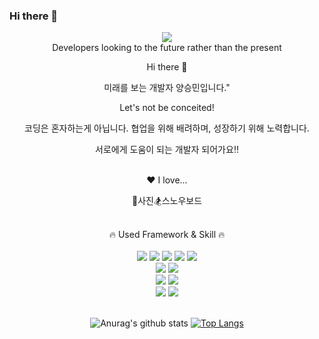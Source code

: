 ### Hi there 👋

<div align="center">
<img src="https://capsule-render.vercel.app/api?type=Waving&color=auto&height=300&section=header&text=BE%20SeungMin&fontSize=90" />
</div>
<div align="center">
Developers looking to the future rather than the present
  
Hi there 👋

미래를 보는 개발자 양승민입니다."

Let's not be conceited! 
 
코딩은 혼자하는게 아닙니다.
협업을 위해 배려하며, 성장하기 위해 노력합니다.

서로에게 도움이 되는 개발자 되어가요‼
</div> 
<br> 
<div align="center">
❤️ I love...
  
📸사진🏂스노우보드  
</div>
<br> 
<div align="center">
🔥 Used Framework & Skill 🔥
<br><br>
<img src="https://img.shields.io/badge/HTML-E34F26?style=flat-square&logo=HTML5&logoColor=white"/>
<img src="https://img.shields.io/badge/css-1572B6?style=flat-square&logo=css3&logoColor=white">
<img src="https://img.shields.io/badge/javascript-F7DF1E?style=flat-square&logo=javascript&logoColor=black">  
<img src="https://img.shields.io/badge/bootstrap-7952B3?style=flat-square&logo=bootstrap&logoColor=white">
<img src="https://img.shields.io/badge/jquery-0769AD?style=flat-square&logo=jquery&logoColor=white">
<br>
<img src="https://img.shields.io/badge/JAVA-007396?style=flat-square&logo=java&logoColor=white">
<img src="https://img.shields.io/badge/Spring-6DB33F?style=flat-square&logo=Spring&logoColor=white">
<br>
<img src="https://img.shields.io/badge/oracle-F80000?style=flat-square&logo=oracle&logoColor=white"> 
<img src="https://img.shields.io/badge/PostgreSQL-4169E1?style=flat-square&logo=PostgreSQL&logoColor=white"> 
<br>
<img src="https://img.shields.io/badge/Eclipse IDE-2C2255?style=flat-square&logo=Eclipse IDE&logoColor=white"> 
<img src="https://img.shields.io/badge/Visual Studio Code-007ACC?style=flat-square&logo=Visual Studio Code&logoColor=white">
</div><br>

<div align="center">
  
![Anurag's github stats](https://github-readme-stats.vercel.app/api?username=coocoo08&show_icons=true&theme=radical) 
[![Top Langs](https://github-readme-stats.vercel.app/api/top-langs/?username=coocoo08&layout=compact&theme=dracula)](https://github.com/metleeha)

  </div>
<!--
**seungm2n/seungm2n** is a ✨ _special_ ✨ repository because its `README.md` (this file) appears on your GitHub profile.

Here are some ideas to get you started:

- 🔭 I’m currently working on ...
- 🌱 I’m currently learning ...
- 👯 I’m looking to collaborate on ...
- 🤔 I’m looking for help with ...
- 💬 Ask me about ...
- 📫 How to reach me: ...
- 😄 Pronouns: ...
- ⚡ Fun fact: ...
-->
